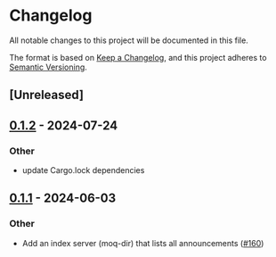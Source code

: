 # Changelog
All notable changes to this project will be documented in this file.

The format is based on [Keep a Changelog](https://keepachangelog.com/en/1.0.0/),
and this project adheres to [Semantic Versioning](https://semver.org/spec/v2.0.0.html).

## [Unreleased]

## [0.1.2](https://github.com/kixelated/moq-rs/compare/moq-api-v0.1.1...moq-api-v0.1.2) - 2024-07-24

### Other
- update Cargo.lock dependencies

## [0.1.1](https://github.com/kixelated/moq-rs/compare/moq-api-v0.1.0...moq-api-v0.1.1) - 2024-06-03

### Other
- Add an index server (moq-dir) that lists all announcements ([#160](https://github.com/kixelated/moq-rs/pull/160))
